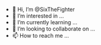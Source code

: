 - 👋 Hi, I’m @SixTheFighter
- 👀 I’m interested in ...
- 🌱 I’m currently learning ...
- 💞️ I’m looking to collaborate on ...
- 📫 How to reach me ...

<!---
SixTheFighter/SixTheFighter is a ✨ special ✨ repository because its `README.md` (this file) appears on your GitHub profile.
You can click the Preview link to take a look at your changes.
--->
